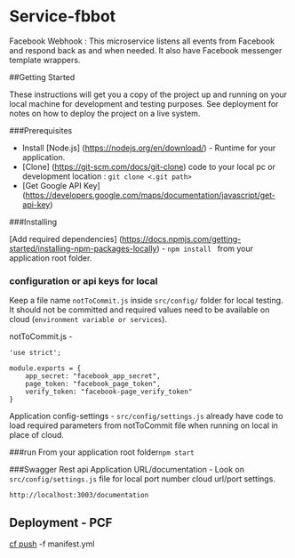 # Service-fbbot
Facebook Webhook : This microservice listens all events from Facebook and respond back as and when needed. It also have Facebook messenger template wrappers.

##Getting Started

These instructions will get you a copy of the project up and running on your local machine for development and testing purposes. 
See deployment for notes on how to deploy the project on a live system.

###Prerequisites
* Install [Node.js] (https://nodejs.org/en/download/) - Runtime for your application.
* [Clone] (https://git-scm.com/docs/git-clone) code to your local pc or development location : `git clone <.git path>` 
* [Get Google API Key] (https://developers.google.com/maps/documentation/javascript/get-api-key)

###Installing

[Add required dependencies] (https://docs.npmjs.com/getting-started/installing-npm-packages-locally) - `npm install ` from your application root folder.

### configuration or api keys for local 
Keep a file name `notToCommit.js` inside `src/config/` folder for local testing. It should not be committed and required values need to be available on cloud (`environment variable or services`). 

notToCommit.js - 
```
'use strict';

module.exports = {
    app_secret: "facebook_app_secret",
    page_token: "facebook_page_token",
    verify_token: "facebook-page_verify_token"
}

```
Application config-settings -   `src/config/settings.js` already have code to load required parameters from notToCommit file when running on local in place of cloud. 

###run
From your application root folder`npm start`


###Swagger Rest api
Application URL/documentation - Look on `src/config/settings.js` file for local port number cloud url/port settings. 

`http://localhost:3003/documentation`

## Deployment - PCF 
[cf push](https://docs.cloudfoundry.org/devguide/deploy-apps/deploy-app.html) -f manifest.yml   